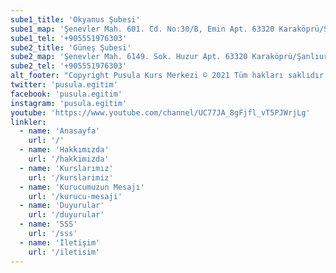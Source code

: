 ```yaml
---
sube1_title: 'Okyanus Şubesi'
sube1_map: 'Şenevler Mah. 601. Cd. No:30/B, Emin Apt. 63320 Karaköprü/Şanlıurfa'
sube1_tel: '+905551976303'
sube2_title: 'Güneş Şubesi'
sube2_map: 'Şenevler Mah. 6149. Sok. Huzur Apt. 63320 Karaköprü/Şanlıurfa'
sube2_tel: '+905551976303'
alt_footer: "Copyright Pusula Kurs Merkezi © 2021 Tüm hakları saklıdır. | Design  by <a href='https://akgngr.com'>Akgngr</a>"
twitter: 'pusula.egitim'
facebook: 'pusula.egitim'
instagram: 'pusula.egitim'
youtube: 'https://www.youtube.com/channel/UC77JA_8gFjfl_vT5PJWrjLg'
linkler:
  - name: 'Anasayfa'
    url: '/'
  - name: 'Hakkımızda'
    url: '/hakkimizda'
  - name: 'Kurslarımız'
    url: '/kurslarimiz'
  - name: 'Kurucumuzun Mesajı'
    url: '/kurucu-mesaji'
  - name: 'Duyurular'
    url: '/duyurular'
  - name: 'SSS'
    url: '/sss'
  - name: 'İletişim'
    url: '/iletisim'
---
```


